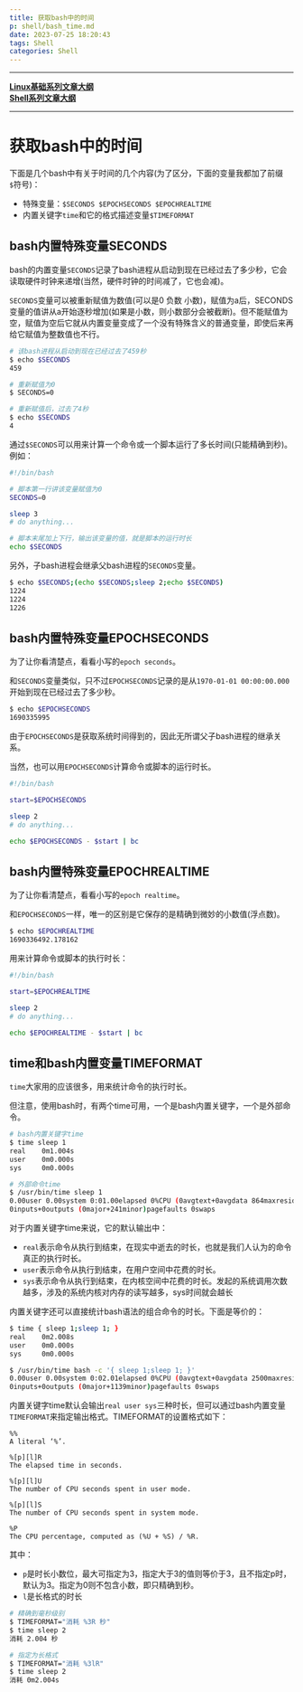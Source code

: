 ```yaml
---
title: 获取bash中的时间
p: shell/bash_time.md
date: 2023-07-25 18:20:43
tags: Shell
categories: Shell
---
```


--------

**[Linux基础系列文章大纲](/linux/index)**  
**[Shell系列文章大纲](/shell/index)**

--------


# 获取bash中的时间

下面是几个bash中有关于时间的几个内容(为了区分，下面的变量我都加了前缀`$`符号)：

- 特殊变量：`$SECONDS $EPOCHSECONDS $EPOCHREALTIME`  
- 内置关键字`time`和它的格式描述变量`$TIMEFORMAT`  

## bash内置特殊变量SECONDS

bash的内置变量`SECONDS`记录了bash进程从启动到现在已经过去了多少秒，它会读取硬件时钟来递增(当然，硬件时钟的时间减了，它也会减)。

`SECONDS`变量可以被重新赋值为数值(可以是0 负数 小数)，赋值为a后，SECONDS变量的值讲从a开始逐秒增加(如果是小数，则小数部分会被截断)。但不能赋值为空，赋值为空后它就从内置变量变成了一个没有特殊含义的普通变量，即使后来再给它赋值为整数值也不行。

```bash
# 该bash进程从启动到现在已经过去了459秒
$ echo $SECONDS
459

# 重新赋值为0
$ SECONDS=0

# 重新赋值后，过去了4秒
$ echo $SECONDS
4
```

通过`$SECONDS`可以用来计算一个命令或一个脚本运行了多长时间(只能精确到秒)。例如：

```bash
#!/bin/bash

# 脚本第一行讲该变量赋值为0
SECONDS=0

sleep 3
# do anything...

# 脚本末尾加上下行，输出该变量的值，就是脚本的运行时长
echo $SECONDS
```

另外，子bash进程会继承父bash进程的`SECONDS`变量。

```bash
$ echo $SECONDS;(echo $SECONDS;sleep 2;echo $SECONDS)
1224
1224
1226
```

## bash内置特殊变量EPOCHSECONDS

为了让你看清楚点，看看小写的`epoch seconds`。

和`SECONDS`变量类似，只不过`EPOCHSECONDS`记录的是从`1970-01-01 00:00:00.000`开始到现在已经过去了多少秒。

```bash
$ echo $EPOCHSECONDS
1690335995
```

由于`EPOCHSECONDS`是获取系统时间得到的，因此无所谓父子bash进程的继承关系。

当然，也可以用`EPOCHSECONDS`计算命令或脚本的运行时长。

```bash
#!/bin/bash

start=$EPOCHSECONDS

sleep 2
# do anything...

echo $EPOCHSECONDS - $start | bc
```

## bash内置特殊变量EPOCHREALTIME

为了让你看清楚点，看看小写的`epoch realtime`。

和`EPOCHSECONDS`一样，唯一的区别是它保存的是精确到微妙的小数值(浮点数)。

```bash
$ echo $EPOCHREALTIME
1690336492.178162
```

用来计算命令或脚本的执行时长：

```bash
#!/bin/bash

start=$EPOCHREALTIME

sleep 2
# do anything...

echo $EPOCHREALTIME - $start | bc
```

## time和bash内置变量TIMEFORMAT

`time`大家用的应该很多，用来统计命令的执行时长。

但注意，使用bash时，有两个time可用，一个是bash内置关键字，一个是外部命令。

```bash
# bash内置关键字time
$ time sleep 1
real    0m1.004s
user    0m0.000s
sys     0m0.000s

# 外部命令time
$ /usr/bin/time sleep 1
0.00user 0.00system 0:01.00elapsed 0%CPU (0avgtext+0avgdata 864maxresident)k
0inputs+0outputs (0major+241minor)pagefaults 0swaps
```

对于内置关键字time来说，它的默认输出中：

- `real`表示命令从执行到结束，在现实中逝去的时长，也就是我们人认为的命令真正的执行时长。  
- `user`表示命令从执行到结束，在用户空间中花费的时长。  
- `sys`表示命令从执行到结束，在内核空间中花费的时长。发起的系统调用次数越多，涉及的系统内核对内存的读写越多，sys时间就会越长  

内置关键字还可以直接统计bash语法的组合命令的时长。下面是等价的：

```bash
$ time { sleep 1;sleep 1; }
real    0m2.008s
user    0m0.000s
sys     0m0.000s

$ /usr/bin/time bash -c '{ sleep 1;sleep 1; }'
0.00user 0.00system 0:02.01elapsed 0%CPU (0avgtext+0avgdata 2500maxresident)k
0inputs+0outputs (0major+1139minor)pagefaults 0swaps
```

内置关键字time默认会输出`real user sys`三种时长，但可以通过bash内置变量`TIMEFORMAT`来指定输出格式。TIMEFORMAT的设置格式如下：

```
%%
A literal ‘%’.

%[p][l]R
The elapsed time in seconds.

%[p][l]U
The number of CPU seconds spent in user mode.

%[p][l]S
The number of CPU seconds spent in system mode.

%P
The CPU percentage, computed as (%U + %S) / %R.
```

其中：

- `p`是时长小数位，最大可指定为3，指定大于3的值则等价于3，且不指定p时，默认为3。指定为0则不包含小数，即只精确到秒。
- `l`是长格式的时长

```bash
# 精确到毫秒级别
$ TIMEFORMAT="消耗 %3R 秒"
$ time sleep 2
消耗 2.004 秒

# 指定为长格式
$ TIMEFORMAT="消耗 %3lR"
$ time sleep 2
消耗 0m2.004s
```

